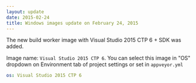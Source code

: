 ```yaml
---
layout: update
date: 2015-02-24
title: Windows images update on February 24, 2015
---
```


The new build worker image with Visual Studio 2015 CTP 6 + SDK was added.

Image name: `Visual Studio 2015 CTP 6`. You can select this image in "OS" dropdown on Environment tab of project settings or set in `appveyor.yml`

```yaml
os: Visual Studio 2015 CTP 6
```
